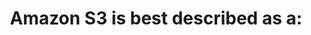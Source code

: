 ---
layout: answer
title: "Amazon S3 is best described as a:"
blurb: "<p>Amazon S3 is a simple, key-based object store where the space is only limited by how much you can afford to use.</p>"
quid: 61
---